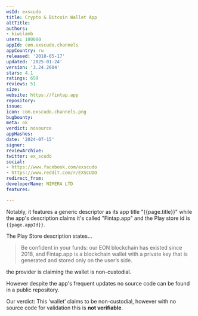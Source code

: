 ```yaml
---
wsId: exscudo
title: Crypto & Bitcoin Wallet App
altTitle: 
authors:
- kiwilamb
users: 100000
appId: com.exscudo.channels
appCountry: ru
released: '2018-05-17'
updated: '2025-01-24'
version: '3.24.2604'
stars: 4.1
ratings: 659
reviews: 51
size: 
website: https://fintap.app
repository: 
issue: 
icon: com.exscudo.channels.png
bugbounty: 
meta: ok
verdict: nosource
appHashes: 
date: '2024-07-15'
signer: 
reviewArchive: 
twitter: ex_scudo
social:
- https://www.facebook.com/exscudo
- https://www.reddit.com/r/EXSCUDO
redirect_from: 
developerName: NIMERA LTD
features: 

---
```


Notably, it features a generic descriptor as its app title "{{page.title}}" while the app's description claims it's called "Fintap.app" and the Play store id is `{{page.appId}}`.

The Play Store description states...

> Be confident in your funds: our EON blockchain has existed since 2018, and Fintap.app is a blockchain wallet with a private key that is generated and stored only on the user’s side.

the provider is claiming the wallet is non-custodial.

However despite the app's frequent updates no source code can be found in a public repository.

Our verdict: This ‘wallet’ claims to be non-custodial, however with no source code for validation this is **not verifiable**.

